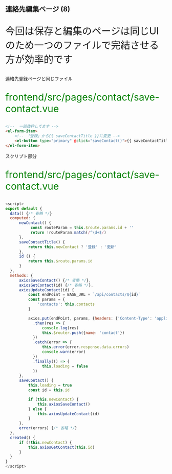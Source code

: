 
## 連絡先編集ページ (8)
<p style="font-size: 30px">今回は保存と編集のページは同じUIのため一つのファイルで完結させる方が効率的です</p>

>>>

連絡先登録ページと同じファイル
<p style="font-size: 30px; color: green; ">frontend/src/pages/contact/save-contact.vue</p>

```html
<!--  一部抜粋してます -->
<el-form-item>
    <!-- 「登録」から{{ saveContactTitle }}に変更 -->
    <el-button type="primary" @click="saveContact()">{{ saveContactTitle }}</el-button>
</el-form-item>
```

>>>

スクリプト部分
<p style="font-size: 30px; color: green; ">frontend/src/pages/contact/save-contact.vue</p>

```javascript
<script>
export default {
  data() {/* 省略 */}
  computed: {
      newContact() {
           const routeParam = this.$route.params.id + ''
           return !routeParam.match(/^\d+$/)
      },
      saveContactTitle() {
          return this.newContact ? '登録' : '更新'
      },
      id () {
          return this.$route.params.id
      }
  },
  methods: {
      axiosSaveContact() {/* 省略 */},
      axiosGetContact(id) {/* 省略 */},
      axiosUpdateContact(id) {
          const endPoint = BASE_URL + `/api/contacts/${id}`
          const params = {
              'contacts': this.contacts
          }

          axios.put(endPoint, params, {headers: {'Content-Type': 'application/json'}})
            .then(res => {
                console.log(res)
                this.$router.push({name: 'contact'})
            })
            .catch(error => {
                this.error(error.response.data.errors)
                console.warn(error)
            })
            .finally(() => {
                this.loading = false
            })
      },
      saveContact() {
          this.loading = true
          const id = this.id

          if (this.newContact) {
              this.axiosSaveContact()
          } else {
              this.axiosUpdateContact(id)
          }
      },
      error(errors) {/* 省略 */}
  },
  created() {
      if (!this.newContact) {
          this.axiosGetContact(this.id)
      }
  } 
}
</script>
```

